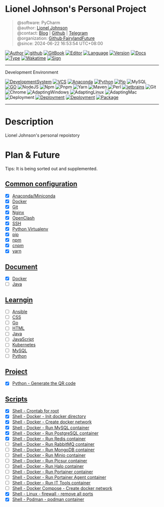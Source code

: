 # Lionel Johnson's Personal Project

> @software: PyCharm  
> @author: [Lionel Johnson](https://fairy.host)  
> @contact: [Blog](https://blog.fairy.host/) | [Github](https://github.com/PrettiestFairy) | [Telegram](https://t.me/FairylandFuture)  
> @organization: [Github·FairylandFuture](https://github.com/FairylandFuture)  
> @since: 2024-06-22 16:53:54 UTC+08:00

[![Author](https://img.shields.io/badge/Author-Lionel_Johnson-orange)](https://t.me/FairylandFuture) [![github](https://img.shields.io/badge/Github-PrettiestFairy-green)](https://github.com/PrettiestFairy) [![GitBook](https://img.shields.io/badge/Gitbook-Interesting_book-green)](https://interestingbooks.gitbook.io/) [![Editor](https://img.shields.io/badge/Editor-Jetbrains_PyCharm-yellow)](https://www.jetbrains.com/pycharm) [![Language](https://img.shields.io/badge/Language-Markdown-orange)](https://en.wikipedia.org/wiki/Markdown) [![Version](https://img.shields.io/badge/Version-Release-blue)]() [![Docs](https://img.shields.io/badge/Docs-Passing-brightgreen)]() [![Type](https://img.shields.io/badge/Type-Document-blue)]() [![Wakatime](https://wakatime.com/badge/user/fa851759-c657-4b1e-8bcb-3ec3a693a2cd.svg)](https://wakatime.com/@fa851759-c657-4b1e-8bcb-3ec3a693a2cd) [![Sign](https://img.shields.io/badge/%E7%AD%89%E6%88%91%E4%BB%A3%E7%A0%81%E7%BC%96%E6%88%90-%E5%A8%B6%E4%BD%A0%E4%B8%BA%E5%A6%BB%E5%8F%AF%E5%A5%BD-red)](https://fairy.host)

---

Development Environment

[![DevelopmentSystem](https://img.shields.io/badge/Development%20System-Win11%20Pro%20Workstations%2023H2%20Canary%20Channel-%230078D4?logo=windows11&logoColor=%230078D4)](https://www.microsoft.com/software-download/windows11) [![VCS](https://img.shields.io/badge/VCS-GitHub-%23181717?logo=github&logoColor=%23181717)](https://github.com/AustinFairyland) [![Anaconda](https://img.shields.io/badge/Anaconda-latest-%2344A833?logo=anaconda&logoColor=%2344A833)](https://www.anaconda.com/download#downloads) [![Python](https://img.shields.io/badge/Python-3.9.13-%233776AB?logo=python&logoColor=%233776AB)](https://www.python.org/downloads/release/python-3913/) [![Pip](https://img.shields.io/badge/PIP-23.2.1-%233775A9?logo=pypi&logoColor=%233775A9)](https://pypi.org/) ![MySQL](https://img.shields.io/badge/MySQL-8.0.33-%234479A1?logo=mysql&logoColor=%234479A1) [![GO](https://img.shields.io/badge/Go-1.20.6-%2300ADD8?logo=go&logoColor=%2300ADD8)](https://go.dev/dl/) ![NodeJS](https://img.shields.io/badge/Node-18.18.0-%23339933?logo=nodedotjs&logoColor=%23339933) ![Npm](https://img.shields.io/badge/Npm-10.1.0-%23CB3837?logo=npm&logoColor=%23CB3837) ![Pnpm](https://img.shields.io/badge/Pnpm-8.7.6-%23F69220?logo=pnpm&logoColor=%23F69220) ![Yarn](https://img.shields.io/badge/Yarn-1.22.19-%232C8EBB?logo=yarn&logoColor=%232C8EBB) ![Maven](https://img.shields.io/badge/Maven-3.9.1-%23C71A36?logo=apachemaven&logoColor=%23C71A36) ![Perl](https://img.shields.io/badge/Perl-8.3.0-%2339457E?logo=perl&logoColor=%2339457E) [![jetbrains](https://img.shields.io/badge/Jetbrains-2024-%2347f38a?logo=jetbrains&logoColor=%2347f38a)](https://www.jetbrains.com/) ![Git](https://img.shields.io/badge/Git-2.42.0-%23F05032?logo=git&logoColor=%23F05032) ![Chrome](https://img.shields.io/badge/Chrome-119_dev-%234285F4?logo=googlechrome&logoColor=%234285F4) ![AdaptingWindows](https://img.shields.io/badge/Adapting%20OS-Windows-%230078D4?logo=windows&logoColor=%230078D4) ![AdaptingLinux](https://img.shields.io/badge/Adapting%20OS-Linux-%23FCC624?logo=linux&logoColor=%23FCC624) ![AdaptingMac](https://img.shields.io/badge/Adapting%20OS-Mac-%23ffffff?logo=apple&logoColor=%23ffffff) ![Deployment](https://img.shields.io/badge/Deployment-Local-%2351BB7B?logo=local&logoColor=%2351BB7B) [![Deployment](https://img.shields.io/badge/Deployment-Docker-%232496ED?logo=docker&logoColor=%232496ED)](https://www.docker.com/) [![Deployment](https://img.shields.io/badge/Deployment-Kubernetes-%23326CE5?logo=kubernetes&logoColor=%23326CE5)](https://kubernetes.io/) [![Package](https://img.shields.io/badge/Package-requirements.txt-%2302A8EF?logo=packer&logoColor=%2302A8EF)](requirements.txt)

---

# Description

Lionel Johnson's personal repoistory

# Plan & Future

Tips: It is being sorted out and supplemented.

## [Common configuration](conf)

- [x] [Anaconda/Miniconda](conf/anaconda)
- [x] [Docker](conf/docker)
- [x] [Git](conf/git)
- [x] [Nginx](conf/nginx)
- [x] [OpenClash](conf/openclash)
- [x] [SSH](conf/ssh)
- [x] [Python Virtualenv](conf/python-virtualenv)
- [x] [pip](conf/pip)
- [x] [npm](conf/npm)
- [x] [cnpm](conf/cnpm)
- [x] [yarn](conf/yarn)

## [Document](docs)

- [x] [Docker](docs/docker)
- [ ]  [Java](docs/java)

## [Learngin](languages)

- [ ] [Ansible](languages/ansible)
- [ ] [CSS](languages/css)
- [ ] [Go](languages/go)
- [ ] [HTML](languages/html)
- [ ] [Java](languages/java)
- [ ] [JavaScript](languages/javascript)
- [ ] [Kubernetes](languages/kubernetes)
- [ ] [MySQL](languages/mysql)
- [ ] [Python](languages/python)

## [Project](project)

- [x] [Python - Generate the QR code](projects/python/generate-qrcode)

## [Scripts](scripts)

- [x] [Shell - Crontab for root](scripts/crontab/root)
- [x] [Shell - Docker - Init docker directory](scripts/docker/000-docker/init-docker)
- [x] [Shell - Docker - Create docker network](scripts/docker/000-docker/create-network)
- [x] [Shell - Docker - Run MySQL container](scripts/docker/001-mysql-service/start-mysql-service)
- [x] [Shell - Docker - Run PostgreSQL container](scripts/docker/002-postgresql-service/start-postgresql-service)
- [x] [Shell - Docker - Run Redis container](scripts/docker/003-redis-service/start-redis-service)
- [ ] [Shell - Docker - Run RabbitMQ container]()
- [ ] [Shell - Docker - Run MongoDB container]()
- [ ] [Shell - Docker - Run Minio container]()
- [ ] [Shell - Docker - Run Picsur container]()
- [ ] [Shell - Docker - Run Halo container]()
- [ ] [Shell - Docker - Run Portainer container]()
- [ ] [Shell - Docker - Run Portainer Agent container]()
- [ ] [Shell - Docker - Run IT Tools container]()
- [ ] [Shell - Docker Compose - Create docker network]()
- [x] [Shell - Linux - firewall - remove all ports](scripts/firewall/remove-all-ports)
- [x] [Shell - Podman - podman container](scripts/podman/podman-container)
